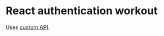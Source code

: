 # React authentication workout

Uses [custom API]('https://connections-api.herokuapp.com/docs/#/').
